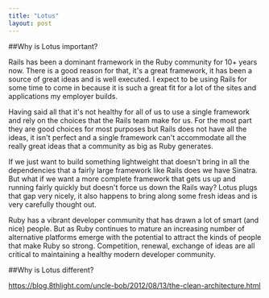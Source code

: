 ```yaml
---
title: "Lotus"
layout: post
---
```





##Why is Lotus important?

Rails has been a dominant framework in the Ruby community for 10+ years
now. There is a good reason for that, it's a great framework, it has
been a source of great ideas and is well executed. I expect to be using
Rails for some time to come in because it is such a great fit for a lot
of the sites and applications my employer builds.

Having said all that it's not healthy for all of us to use a single
framework and rely on the choices that the Rails team make for us.
For the most part they are good choices for most purposes but Rails does
not have all the ideas, it isn't perfect and a single framework can't
accommodate all the really great ideas that a community as big as Ruby
generates.

If we just want to build something lightweight that doesn't bring in all
the dependencies that a fairly large framework like Rails does we have
Sinatra. But what if we want a more complete framework that gets us up
and running fairly quickly but doesn't force us down the Rails way?
Lotus plugs that gap very nicely, it also happens to bring along some
fresh ideas and is very carefully thought out.

Ruby has a vibrant developer community that has drawn a lot of smart
(and nice) people. But as Ruby continues to mature an increasing number
of alternative platforms emerge with the potential to attract the kinds
of people that make Ruby so strong. Competition, renewal, exchange of
ideas are all critical to maintaining a healthy modern developer
community.





##Why is Lotus different?

https://blog.8thlight.com/uncle-bob/2012/08/13/the-clean-architecture.html
